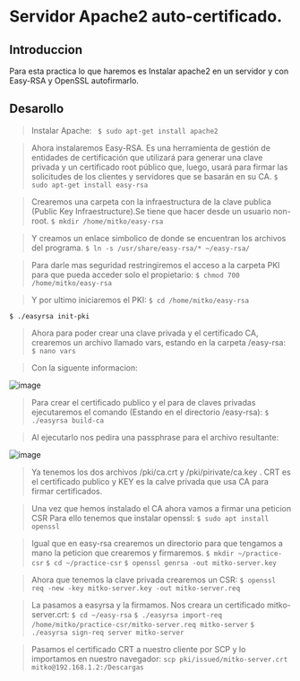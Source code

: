 # Servidor Apache2 auto-certificado.
## Introduccion
Para esta practica lo que haremos es Instalar apache2 en un servidor y con Easy-RSA y OpenSSL autofirmarlo.

## Desarollo
>Instalar Apache:
``` $ sudo apt-get install apache2```

>Ahora instalaremos Easy-RSA. Es una herramienta de gestión de entidades de certificación que utilizará para generar una clave privada y un certificado root público que, luego, usará para firmar las solicitudes de los clientes y servidores que se basarán en su CA.
``` $ sudo apt-get install easy-rsa ```

>Crearemos una carpeta con la infraestructura de la clave publica (Public Key Infraestructure).Se tiene que hacer desde un usuario non-root.
``` $ mkdir /home/mitko/easy-rsa ```

>Y creamos un enlace simbolico de donde se encuentran los archivos del programa.
```$ ln -s /usr/share/easy-rsa/* ~/easy-rsa/ ```

>Para darle mas seguridad restringiremos el acceso a la carpeta PKI para que pueda acceder solo el propietario:
```$ chmod 700 /home/mitko/easy-rsa ```

>Y por ultimo iniciaremos el PKI:
```$ cd /home/mitko/easy-rsa ```

```$ ./easyrsa init-pki ```

>Ahora para poder crear una clave privada y el certificado CA, crearemos un archivo llamado vars, estando en la carpeta /easy-rsa:
```$ nano vars```

>Con la siguente informacion:

![image](https://github.com/MitkoNachkov/MitkoNachkov.github.io/assets/145337541/bdcd2410-d246-4200-8e06-ca6033bbc63b)

>Para crear el certificado publico y el para de claves privadas ejecutaremos el comando (Estando en el directorio /easy-rsa):
```$ ./easyrsa build-ca```

>Al ejecutarlo nos pedira una passphrase para el archivo resultante:

![image](https://github.com/MitkoNachkov/MitkoNachkov.github.io/assets/145337541/8b5e1d89-a6d6-455c-b334-49d97151804d)

>Ya tenemos los dos archivos /pki/ca.crt y /pki/pirivate/ca.key . CRT es el certificado publico y KEY es la calve privada que usa CA para firmar certificados.

>Una vez que hemos instalado el CA ahora vamos a firmar una peticion CSR
>Para ello tenemos que instalar openssl:
``` $ sudo apt install openssl ```

>Igual que en easy-rsa crearemos un directorio para que tengamos a mano la peticion que crearemos y firmaremos.
```$ mkdir ~/practice-csr```
```$ cd ~/practice-csr```
```$ openssl genrsa -out mitko-server.key```

>Ahora que tenemos la clave privada crearemos un CSR:
```$ openssl req -new -key mitko-server.key -out mitko-server.req```

>La pasamos a easyrsa y la firmamos. Nos creara un certificado mitko-server.crt:
```$ cd ~/easy-rsa```
```$ ./easyrsa import-req /home/mitko/practice-csr/mitko-server.req mitko-server```
```$ ./easyrsa sign-req server mitko-server```

>Pasamos el certificado CRT a nuestro cliente por SCP y lo importamos en nuestro navegador:
```scp pki/issued/mitko-server.crt mitko@192.168.1.2:/Descargas```









